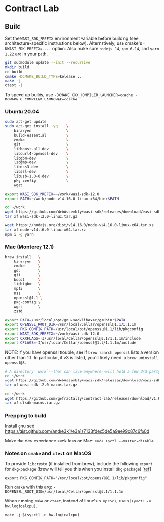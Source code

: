 # Contract Lab

## Build

Set the `WASI_SDK_PREFIX` environment variable before building (see architecture-specific instructions below). Alternatively, use cmake's `-DWASI_SDK_PREFIX=....` option. Also make sure `nodejs 14`, `npm 6.14`, and `yarn 1.22` are in your path.

```sh
git submodule update --init --recursive
mkdir build
cd build
cmake -DCMAKE_BUILD_TYPE=Release ..
make -j
ctest -j
```

To speed up builds, use `-DCMAKE_CXX_COMPILER_LAUNCHER=ccache -DCMAKE_C_COMPILER_LAUNCHER=ccache`

### Ubuntu 20.04

```sh
sudo apt-get update
sudo apt-get install -yq    \
    binaryen                \
    build-essential         \
    cmake                   \
    git                     \
    libboost-all-dev        \
    libcurl4-openssl-dev    \
    libgbm-dev              \
    libgmp-dev              \
    libnss3-dev             \
    libssl-dev              \
    libusb-1.0-0-dev        \
    pkg-config              \
    wget

export WASI_SDK_PREFIX=~/work/wasi-sdk-12.0
export PATH=~/work/node-v14.16.0-linux-x64/bin:$PATH

cd ~/work
wget https://github.com/WebAssembly/wasi-sdk/releases/download/wasi-sdk-12/wasi-sdk-12.0-linux.tar.gz
tar xf wasi-sdk-12.0-linux.tar.gz

wget https://nodejs.org/dist/v14.16.0/node-v14.16.0-linux-x64.tar.xz
tar xf node-v14.16.0-linux-x64.tar.xz
npm i -g yarn
```

### Mac (Monterey 12.1)

```sh
brew install   \
    binaryen   \
    cmake      \
    gdb        \
    git        \
    boost      \
    lightgbm   \
    mpfi       \
    nss        \
    openssl@1.1 \
    pkg-config \
    wget       \
    zstd
```

```sh
export PATH=/usr/local/opt/gnu-sed/libexec/gnubin:$PATH
export OPENSSL_ROOT_DIR=/usr/local/Cellar/openssl@1.1/1.1.1m
export PKG_CONFIG_PATH=/usr/local/opt/openssl@1.1/lib/pkgconfig
export WASI_SDK_PREFIX=~/work/wasi-sdk-12.0
export CXXFLAGS=-I/usr/local/Cellar/openssl@1.1/1.1.1m/include
export CFLAGS=-I/usr/local/Cellar/openssl@1.1/1.1.1m/include
```

NOTE: If you have openssl trouble, see if `brew search openssl` lists a version other than 1.1. In particular, if v3 is listed, you'll likely need to `brew uninstall openssl@3`.

```sh
# A directory `work`--that can live anywhere--will hold a few 3rd party deps
cd ~/work
wget https://github.com/WebAssembly/wasi-sdk/releases/download/wasi-sdk-12/wasi-sdk-12.0-macos.tar.gz
tar xf wasi-sdk-12.0-macos.tar.gz

cd ~/work
wget https://github.com/gofractally/contract-lab/releases/download/v1.0.0-rc1/clsdk-macos.tar.gz
tar xf clsdk-macos.tar.gz
```

### Prepping to build

Install gnu sed
https://gist.github.com/andre3k1/e3a1a7133fded5de5a9ee99c87c6fa0d

Make the dev experience suck less on Mac:
`sudo spctl --master-disable`

### Notes on `cmake` and `ctest` on MacOS

To provide `libcrypto` (if installed from brew), include the following `export` for `dkg-package` (brew will tell you this when you install `dkg-package`) [[ref]](https://stackoverflow.com/questions/60925326/issue-no-package-libcrypto-found)

```
export PKG_CONFIG_PATH="/usr/local/opt/openssl@1.1/lib/pkgconfig"
```

Run `cmake` with this arg:
`-DOPENSSL_ROOT_DIR=/usr/local/Cellar/openssl@1.1/1.1.1m`

When running `make` or `ctest`, instead of linux's `$(nproc)`, use `$(sysctl -n hw.logicalcpu)`.

```
make -j $(sysctl -n hw.logicalcpu)
```
